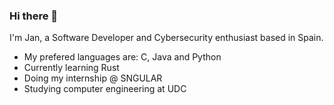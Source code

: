 ### Hi there 👋
I'm Jan, a Software Developer and Cybersecurity enthusiast based in Spain.
- My prefered languages are: C, Java and Python
- Currently learning Rust
- Doing my internship @ SNGULAR
- Studying computer engineering at UDC
